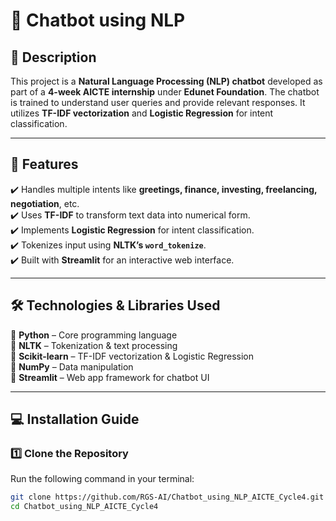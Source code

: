 # 🤖 Chatbot using NLP  

## 📌 Description  
This project is a **Natural Language Processing (NLP) chatbot** developed as part of a **4-week AICTE internship** under **Edunet Foundation**. The chatbot is trained to understand user queries and provide relevant responses. It utilizes **TF-IDF vectorization** and **Logistic Regression** for intent classification.  

---

## 🚀 Features  
✔️ Handles multiple intents like **greetings, finance, investing, freelancing, negotiation**, etc.  
✔️ Uses **TF-IDF** to transform text data into numerical form.  
✔️ Implements **Logistic Regression** for intent classification.  
✔️ Tokenizes input using **NLTK’s `word_tokenize`**.  
✔️ Built with **Streamlit** for an interactive web interface.  

---

## 🛠️ Technologies & Libraries Used  
📌 **Python** – Core programming language  
📌 **NLTK** – Tokenization & text processing  
📌 **Scikit-learn** – TF-IDF vectorization & Logistic Regression  
📌 **NumPy** – Data manipulation  
📌 **Streamlit** – Web app framework for chatbot UI  

---

## 💻 Installation Guide  

### 1️⃣ Clone the Repository  
Run the following command in your terminal:  
```bash
git clone https://github.com/RGS-AI/Chatbot_using_NLP_AICTE_Cycle4.git
cd Chatbot_using_NLP_AICTE_Cycle4
